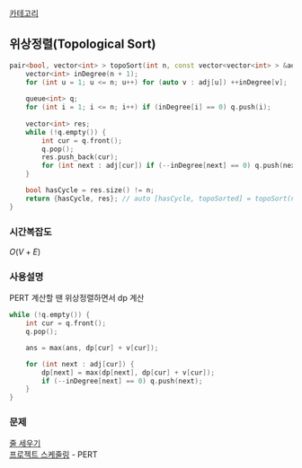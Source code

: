 [카테고리](/README.md)
## 위상정렬(Topological Sort)
```cpp
pair<bool, vector<int> > topoSort(int n, const vector<vector<int> > &adj) {
    vector<int> inDegree(n + 1);
    for (int u = 1; u <= n; u++) for (auto v : adj[u]) ++inDegree[v];
    
    queue<int> q;
    for (int i = 1; i <= n; i++) if (inDegree[i] == 0) q.push(i);
    
    vector<int> res;
    while (!q.empty()) {
        int cur = q.front();
        q.pop();
        res.push_back(cur);
        for (int next : adj[cur]) if (--inDegree[next] == 0) q.push(next);
    }

    bool hasCycle = res.size() != n;
    return {hasCycle, res}; // auto [hasCycle, topoSorted] = topoSort(n, adj); 로 사용 // 위상정렬이 가능할 조건은 hasCycle = false임
}
```
### 시간복잡도 
$O(V + E)$

### 사용설명
PERT 계산할 땐 위상정렬하면서 dp 계산   
```cpp
while (!q.empty()) {
    int cur = q.front();
    q.pop();

    ans = max(ans, dp[cur] + v[cur]);

    for (int next : adj[cur]) {
        dp[next] = max(dp[next], dp[cur] + v[cur]);
        if (--inDegree[next] == 0) q.push(next);
    }
}
```

### 문제
[줄 세우기](https://www.acmicpc.net/problem/2252)   
[프로젝트 스케줄링](https://www.acmicpc.net/problem/14907) - PERT   